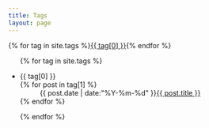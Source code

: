 ```yaml
---
title: Tags
layout: page
---
```

<div id='tag_cloud'>{% for tag in site.tags %}<a href="#{{ tag[0] }}" title="{{ tag[0] }}" rel="{{ tag[1].size }}">{{ tag[0] }}</a>{% endfor %}</div>
<ul class="listing">{% for tag in site.tags %}
<li>
  <dl>
    <dt class="listing-seperator" id="{{ tag[0] }}">{{ tag[0] }}</dt>{% for post in tag[1] %}
    <dd class="listing-item"><span class="time">{{ post.date | date:"%Y-%m-%d" }}</span><a href="{{ post.url }}" title="{{ post.title }}">{{ post.title }}</a></dd>{% endfor %}
  </dl>
</li>{% endfor %}
</ul>